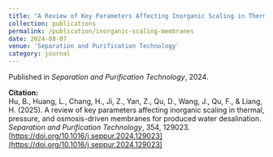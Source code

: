 ```yaml
---
title: "A Review of Key Parameters Affecting Inorganic Scaling in Thermal, Pressure, and Osmosis-Driven Membranes for Produced Water Desalination"
collection: publications
permalink: /publication/inorganic-scaling-membranes
date: 2024-08-07
venue: 'Separation and Purification Technology'
category: journal
---
```


Published in *Separation and Purification Technology*, 2024.  

**Citation:**  
Hu, B., Huang, L., Chang, H., Ji, Z., Yan, Z., Qu, D., Wang, J., Qu, F., & Liang, H. (2025). A review of key parameters affecting inorganic scaling in thermal, pressure, and osmosis-driven membranes for produced water desalination. *Separation and Purification Technology*, 354, 129023. [https://doi.org/10.1016/j.seppur.2024.129023](https://doi.org/10.1016/j.seppur.2024.129023)
